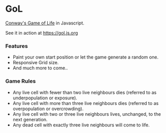 # GoL
[Conway's Game of Life](https://en.wikipedia.org/wiki/Conway%27s_Game_of_Life) in Javascript.

See it in action at https://gol.js.org

### Features
- Paint your own start position or let the game generate a random one.
- Responsive Grid size.
- And much more to come..

### Game Rules
- Any live cell with fewer than two live neighbours dies (referred to as underpopulation or exposure).
- Any live cell with more than three live neighbours dies (referred to as overpopulation or overcrowding).
- Any live cell with two or three live neighbours lives, unchanged, to the next generation.
- Any dead cell with exactly three live neighbours will come to life.
